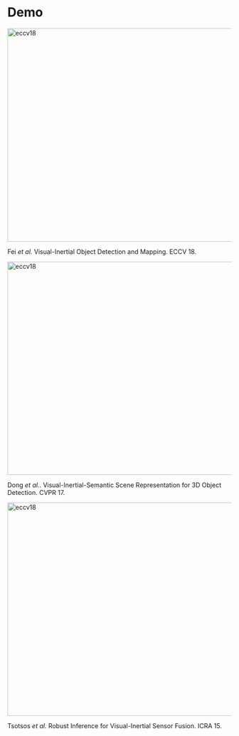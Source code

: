 # Demo


<a href="http://www.youtube.com/watch?feature=player_embedded&v=TZTriqQm6nU
" target="_blank"><img src="http://img.youtube.com/vi/TZTriqQm6nU/0.jpg" 
alt="eccv18" width="640" height="480" border="0" /></a>

Fei *et al.* Visual-Inertial Object Detection and Mapping. ECCV 18.


<a href="http://www.youtube.com/watch?feature=player_embedded&v=tbxQUXdiXKo
" target="_blank"><img src="http://img.youtube.com/vi/tbxQUXdiXKo/0.jpg" 
alt="eccv18" width="640" height="480" border="0" /></a>

Dong *et al.*. Visual-Inertial-Semantic Scene Representation for 3D Object Detection. CVPR 17.


<a href="http://www.youtube.com/watch?feature=player_embedded&v=RS1ugn5jZU8
" target="_blank"><img src="http://img.youtube.com/vi/RS1ugn5jZU8/0.jpg" 
alt="eccv18" width="640" height="480" border="0" /></a>

Tsotsos *et al.* Robust Inference for Visual-Inertial Sensor Fusion. ICRA 15.

